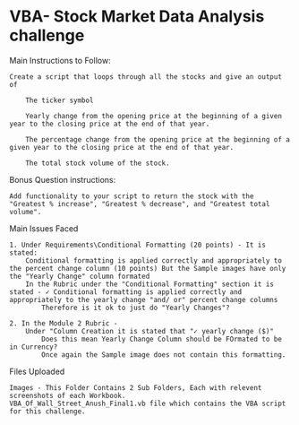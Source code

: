 # VBA- Stock Market Data Analysis challenge

Main Instructions to Follow:

    Create a script that loops through all the stocks and give an output of
            
        The ticker symbol

        Yearly change from the opening price at the beginning of a given year to the closing price at the end of that year.

        The percentage change from the opening price at the beginning of a given year to the closing price at the end of that year.

        The total stock volume of the stock.

Bonus Question instructions:

    Add functionality to your script to return the stock with the "Greatest % increase", "Greatest % decrease", and "Greatest total volume".


Main Issues Faced

    1. Under Requirements\Conditional Formatting (20 points) - It is stated:
        Conditional formatting is applied correctly and appropriately to the percent change column (10 points) But the Sample images have only the "Yearly Change" column formated
        In the Rubric under the "Conditional Formatting" section it is stated - ✓ Conditional formatting is applied correctly and appropriately to the yearly change "and/ or" percent change columns
            Therefore is it ok to just do "Yearly Changes"?
    
    2. In the Module 2 Rubric - 
        Under "Column Creation it is stated that "✓ yearly change ($)"
            Does this mean Yearly Change Column should be FOrmated to be in Currency?
            Once again the Sample image does not contain this formatting.

Files Uploaded

    Images - This Folder Contains 2 Sub Folders, Each with relevent screenshots of each Workbook.
    VBA_Of_Wall_Street_Anush_Final1.vb file which contains the VBA script for this challenge.
